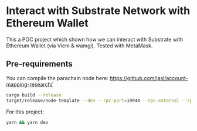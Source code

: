 # Interact with Substrate Network with Ethereum Wallet

This a POC project which shown how we can interact with Substrate with Ethereum Wallet (via Viem & wamgi). Tested with MetaMask.

## Pre-requirements

You can compile the parachain node here: https://github.com/jasl/account-mapping-research/

```bash
cargo build --release
target/release/node-template --dev --rpc-port=19944 --rpc-external --rpc-methods=Unsafe
```

For this project:

```bash
yarn && yarn dev
```
